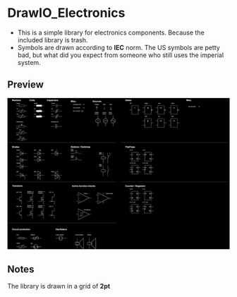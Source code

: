 # DrawIO_Electronics
- This is a simple library for electronics components. Because the included library is trash.
- Symbols are drawn according to **IEC** norm. The US symbols are petty bad, but what did you expect from someone who still uses the imperial system.

## Preview
![Preview](res/preview.svg)

## Notes
The library is drawn in a grid of **2pt**
